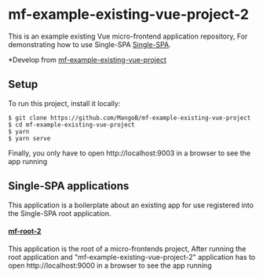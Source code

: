 # mf-example-existing-vue-project-2
This is an example existing Vue micro-frontend application repository,
For demonstrating how to use Single-SPA [Single-SPA](https://medium.com/@a.sinlapakorn/%E0%B8%AA%E0%B8%A3%E0%B9%89%E0%B8%B2%E0%B8%87-micro-frontend-%E0%B8%94%E0%B9%89%E0%B8%A7%E0%B8%A2-single-spa-part-2-intermediate-level-72b7622e0540).

*Develop from [mf-example-existing-vue-project](https://github.com/MangoB/mf-example-existing-vue-project)

## Setup
To run this project, install it locally:

```
$ git clone https://github.com/MangoB/mf-example-existing-vue-project
$ cd mf-example-existing-vue-project
$ yarn
$ yarn serve
```

Finally, you only have to open http://localhost:9003 in a browser to see the app running

## Single-SPA applications
This application is a boilerplate about an existing app for use registered into the Single-SPA root application.

#### [mf-root-2](https://github.com/MangoB/mf-root-2)
This application is the root of a micro-frontends project,
After running the root application and "mf-example-existing-vue-project-2" application has to open http://localhost:9000 in a browser to see the app running
